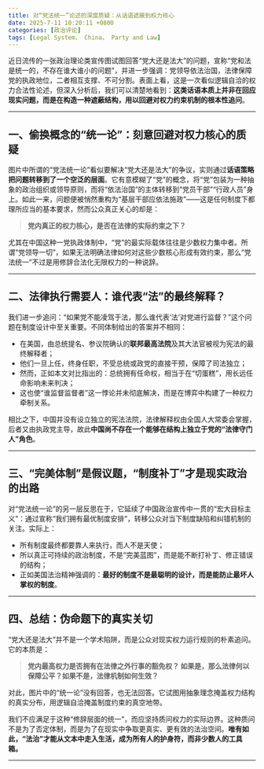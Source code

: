 ```yaml
---
title: 对“党法统一”论述的深度质疑：从话语遮蔽到权力核心
date: 2025-7-11 10:20:11 +0800
categories: [政治评论]
tags: [Legal System， China， Party and Law] 
---
```



近日流传的一张政治理论类宣传图试图回答“党大还是法大”的问题，宣称“党和法是统一的，不存在谁大谁小的问题”，并进一步强调：党领导依法治国，法律保障党的执政地位，二者相互支撑、不可分割。表面上看，这是一次看似逻辑自洽的权力合法性论述，但深入分析后，我们可以清楚地看到：**这类话语本质上并非在回应现实问题，而是在构造一种遮蔽结构，用以回避对权力约束机制的根本性追问**。

---

## 一、偷换概念的“统一论”：刻意回避对权力核心的质疑

图片中所谓的“党法统一论”看似要解决“党大还是法大”的争议，实则通过**话语策略把问题转移到了一个空泛的层面**。它有意模糊了“党”的概念，将“党”包装为一种抽象的政治组织或领导原则，而将“依法治国”的主体转移到“党员干部”“行政人员”身上。如此一来，问题便被悄然重构为“基层干部应依法施政”——这是任何制度下都理所应当的基本要求，然而公众真正关心的却是：

> **党内真正的权力核心，是否在法律的实际约束之下？**

尤其在中国这种一党执政体制中，“党”的最实际载体往往是少数权力集中者。所谓“党领导一切”，如果无法明确法律如何对这些少数核心形成有效约束，那么“党法统一”不过是用修辞合法化无限权力的一种说辞。

---

## 二、法律执行需要人：谁代表“法”的最终解释？

我们进一步追问：“如果党不能凌驾于法，那么谁代表‘法’对党进行监督？”这个问题在制度设计中至关重要。不同体制给出的答案并不相同：

* 在美国，由总统提名、参议院确认的**联邦最高法院**及其大法官被视为宪法的最终解释者；
* 他们一旦上任，终身任职，不受总统或政党的直接干预，保障了司法独立；
* 然而，正如本文对比指出的：总统拥有任命权，相当于在“切蛋糕”，用长远任命影响未来判决；
* 这也使“谁监督监督者”这一悖论并未彻底解决，而是在博弈中构建了一种权力牵制关系。

相比之下，中国并没有设立独立的宪法法院，法律解释权由全国人大常委会掌握，后者又由执政党主导，故此**中国尚不存在一个能够在结构上独立于党的“法律守门人”角色**。

---

## 三、“完美体制”是假议题，“制度补丁”才是现实政治的出路

对“党法统一论”的另一层反思在于，它延续了中国政治宣传中一贯的“宏大目标主义”：通过宣称“我们拥有最优制度安排”，转移公众对当下制度缺陷和纠错机制的关注。实际上：

* 所有制度最终都要靠人来执行，而人不是天使；
* 所以真正可持续的政治制度，不是“完美蓝图”，而是能不断打补丁、修正错误的结构；
* 正如美国法治精神强调的：**最好的制度不是最聪明的设计，而是能防止最坏人掌权的制度**。

---

## 四、总结：伪命题下的真实关切

“党大还是法大”并不是一个学术陷阱，而是公众对现实权力运行规则的朴素追问。它的本质是：

> **党内最高权力是否拥有在法律之外行事的豁免权？
> 如果是，那么法律何以保障公平？如果不是，法律机制如何生效？**

对此，图片中的“统一论”没有回答，也无法回答。它试图用抽象理念掩盖权力结构的真实分布，用逻辑自洽掩盖制度约束的真空地带。

我们不应满足于这种“修辞层面的统一”，而应坚持质问权力的实际边界。这种质问不是为了否定体制，而是为了在现实中争取更真实、更有效的法治空间。**唯有如此，“法治”才能从文本中走入生活，成为所有人的护身符，而非少数人的工具箱。**

---
